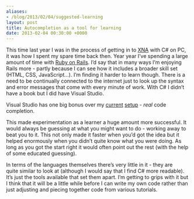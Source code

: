 ```yaml
---
aliases:
- /blog/2013/02/04/suggested-learning
layout: post
title: Autocompletion as a tool for learning
date: 2013-02-04 00:30:00 +0000
---
```

This time last year I was in the process of getting in to
[XNA](http://en.wikipedia.org/wiki/Microsoft_XNA) with C# on PC, it was how I
spent my spare time back then. Year year I’ve spending a large amount of time
with [Ruby on Rails](http://en.wikipedia.org/wiki/Ruby_on_Rails). I’d say that
in many ways I’m enjoying Rails more - partly because I can see how it includes
a broader skill set (HTML, CSS, JavaScript…). I’m finding it harder to learn
though. There is a need to be continually connected to the internet just to
look up the syntax and error messages that come with every minute of work. With
C# I didn’t have a book but I did have Visual Studio.

Visual Studio has one big bonus over my
[current](/posts/2012-12-18-sublime-service)
[setup](http://macrabbit.com/espresso/) - _real_ code completion.

This made experimentation as a learner a huge amount more successful. It would
always be guessing at what you might want to do - working away to beat you to
it. This not only made it faster when you’d got the idea but it
helped enormously when you didn’t quite know what you were doing. As long as
you got the start right it would often point out the rest (with the help of
some educated guessing).

In terms of the languages themselves there’s very little in it - they are
quite similar to look at (although I would say that I find C# more readable).
It’s just the tools available that set them apart. I’m getting to grips with it
but I think that it will be a little while before I can write my own code
rather than just adjusting and piecing together code from various tutorials.
